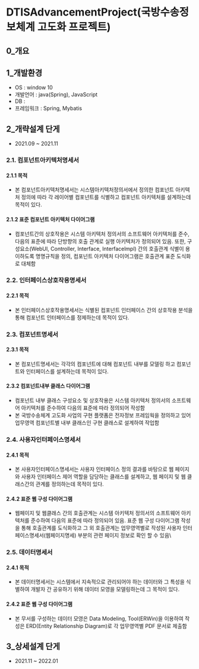 # DTISAdvancementProject(국방수송정보체계 고도화 프로젝트)

## 0_개요

## 1_개발환경
  * OS : window 10
  * 개발언어 : java(Spring), JavaScript
  * DB : 
  * 프레임워크 : Spring, Mybatis

## 2_개략설계 단게
  * 2021.09 ~ 2021.11

### 2.1. 컴포넌트아키텍처명세서
#### 2.1.1 목적
 * 본 컴포넌트아키텍처명세서는 시스템아키텍처정의서에서 정의한 컴포넌트 아키텍처 정의에 따라 각 레이어별 컴포넌트를 식별하고 컴포넌트 아키텍처를 설계하는데 목적이 있다.
#### 2.1.2 표준 컴포넌트 아키텍처 다이어그램
 * 컴포넌트간의 상호작용은 시스템 아키텍처 정의서의 소프트웨어 아키텍처를 준수, 다음의 표준에 따라 단방향의 호출 관계로 실행 아키텍처가 정의되어 있음. 또한, 구성요소(WebUI, Controller, Interface, Interfacelmpl) 간의 호출관계 식별이 용이하도록 명명규칙을 정의, 컴포넌트 아키텍처 다이어그램은 호출관계 표준 도식화로 대체함

### 2.2. 인터페이스상호작용명세서
#### 2.2.1 목적
 * 본 인터페이스상호작용명세서는 식별된 컴포넌트 인터페이스 간의 상호작용 분석을 통해 컴포넌트 인터페이스를 정제하는데 목적이 있다.

### 2.3. 컴포넌트명세서
#### 2.3.1 목적
 * 본 컴포넌트명세서는 각각의 컴포넌트에 대해 컴포넌트 내부를 모델링 하고 컴포넌트와 인터페이스를 설계하는데 목적이 있다.
#### 2.3.2 컴포넌트내부 클래스 다이어그램
 * 컴포넌트 내부 클래스 구성요소 및 상호작용은 시스템 아키텍처 정의서의 소프트웨어 아키텍처를 준수하여 다음의 표준에 따라 정의되어 작성함
 * 본 국방수송체계 고도화 사업의 구현 플랫폼은 전자정보 프레임웍을 정의하고 있어 업무영역 컴포넌트별 내부 클래스인 구현 클래스로 설계하여 작업함

### 2.4. 사용자인터페이스명세서
#### 2.4.1 목적
 * 본 사용자인터페이스명세서는 사용자 인터페이스 정의 결과를 바탕으로 웹 페이지와 사용자 인터페이스 제어 역할을 담당하는 클래스를 설계하고, 웹 페이지 및 웹 클래스간의 관계를 정의하는데 목적이 있다.
 #### 2.4.2 표준 웹 구성 다이어그램
  * 웹페이지 및 웹클래스 간의 호출관계는 시스템 아키텍처 정의서의 소프트웨어 아키텍처를 준수하여 다음의 표준에 따라 정의되어 있음. 표준 웹 구성 다이어그램 작성을 통해 호출관계를 도식화하고 그 외 호출관계는 업무영역별로 작성된 사용자 인터페이스명세서(웹페이지명세) 부분의 관련 페이지 정보로 확인 할 수 있음\

### 2.5. 데이터명세서
#### 2.4.1 목적
 * 본 데이터명세서는 시스템에서 지속적으로 관리되어야 하는 데이터와 그 특성을 식별하여 개발자 간 공유하기 위해 데이터 모영을 모델링하는데 그 목적이 있다.
#### 2.4.2 표준 웹 구성 다이어그램
 * 본 무서를 구성하는 데이터 모영은 Data Modeling, Tool(ERWin)을 이용하여 작성은 ERD(Entity Relationship Diagram)로 각 업무영역별 PDF 문서로 제출함

## 3_상세설계 단게
  * 2021.11 ~ 2022.01
